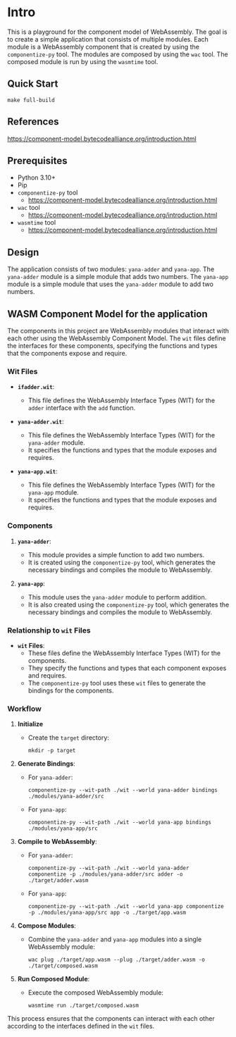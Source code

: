 # Intro

This is a playground for the component model of WebAssembly. The goal is
to create a simple application that consists of multiple modules. Each
module is a WebAssembly component that is created by using the
`componentize-py` tool. The modules are composed by using the `wac` tool.
The composed module is run by using the `wasmtime` tool.

## Quick Start
```shell
make full-build
```

## References
https://component-model.bytecodealliance.org/introduction.html

## Prerequisites

- Python 3.10+
- Pip
- `componentize-py` tool
    - https://component-model.bytecodealliance.org/introduction.html
- `wac` tool
    - https://component-model.bytecodealliance.org/introduction.html
- `wasmtime` tool
    - https://component-model.bytecodealliance.org/introduction.html

## Design

The application consists of two modules: `yana-adder` and `yana-app`. The
`yana-adder` module is a simple module that adds two numbers. The
`yana-app` module is a simple module that uses the `yana-adder` module to
add two numbers.

## WASM Component Model for the application

The components in this project are WebAssembly modules that interact with
each other using the WebAssembly Component Model. The `wit` files define
the interfaces for these components, specifying the functions and types
that the components expose and require.

### Wit Files

- **`ifadder.wit`**:
    - This file defines the WebAssembly Interface Types (WIT) for the
      `adder` interface with the `add` function.

- **`yana-adder.wit`**:
    - This file defines the WebAssembly Interface Types (WIT) for the
      `yana-adder` module.
    - It specifies the functions and types that the module exposes and
      requires.
- **`yana-app.wit`**:
    - This file defines the WebAssembly Interface Types (WIT) for the
      `yana-app` module.
    - It specifies the functions and types that the module exposes and
      requires.

### Components

1. **`yana-adder`**:
    - This module provides a simple function to add two numbers.
    - It is created using the `componentize-py` tool, which generates the
      necessary bindings and compiles the module to WebAssembly.

2. **`yana-app`**:
    - This module uses the `yana-adder` module to perform addition.
    - It is also created using the `componentize-py` tool, which generates
      the necessary bindings and compiles the module to WebAssembly.

### Relationship to `wit` Files

- **`wit` Files**:
    - These files define the WebAssembly Interface Types (WIT) for the
      components.
    - They specify the functions and types that each component exposes and
      requires.
    - The `componentize-py` tool uses these `wit` files to generate the
      bindings for the components.

### Workflow
1. **Initialize**
    - Create the `target` directory:
      ```shell
      mkdir -p target
      ```
   
1. **Generate Bindings**:
    - For `yana-adder`:
      ```shell
      componentize-py --wit-path ./wit --world yana-adder bindings ./modules/yana-adder/src
      ```
    - For `yana-app`:
      ```shell
      componentize-py --wit-path ./wit --world yana-app bindings ./modules/yana-app/src
      ```

1. **Compile to WebAssembly**:
    - For `yana-adder`:
      ```shell
      componentize-py --wit-path ./wit --world yana-adder componentize -p ./modules/yana-adder/src adder -o ./target/adder.wasm
      ```
    - For `yana-app`:
      ```shell
      componentize-py --wit-path ./wit --world yana-app componentize -p ./modules/yana-app/src app -o ./target/app.wasm
      ```

1. **Compose Modules**:
    - Combine the `yana-adder` and `yana-app` modules into a single
      WebAssembly module:
      ```shell
      wac plug ./target/app.wasm --plug ./target/adder.wasm -o ./target/composed.wasm
      ```

1. **Run Composed Module**:
    - Execute the composed WebAssembly module:
      ```shell
      wasmtime run ./target/composed.wasm
      ```

This process ensures that the components can interact with each other
according to the interfaces defined in the `wit` files.